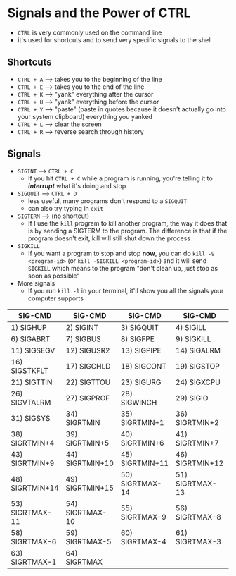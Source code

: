 # Signals and the Power of CTRL

- `CTRL` is very commonly used on the command line
- it's used for shortcuts and to send very specific signals to the shell

## Shortcuts

- `CTRL + A` –-> takes you to the beginning of the line
- `CTRL + E` –-> takes you to the end of the line
- `CTRL + K` –-> "yank" everything after the cursor
- `CTRL + U` –-> "yank" everything before the cursor
- `CTRL + Y` --> "paste" (paste in quotes because it doesn't actually go into your system clipboard) everything you yanked
- `CTRL + L` --> clear the screen
- `CTRL + R` –-> reverse search through history

## Signals

- `SIGINT` --> `CTRL + C`
  - If you hit `CTRL + C` while a program is running, you're telling it to **_interrupt_** what it's doing and stop
- `SIGQUIT` --> `CTRL + D`
  - less useful, many programs don't respond to a `SIGQUIT`
  - can also try typing in `exit`
- `SIGTERM` --> (no shortcut)
  - If I use the `kill` program to kill another program, the way it does that is by sending a SIGTERM to the program. The difference is that if the program doesn't exit, kill will still shut down the process
- `SIGKILL`
  - If you want a program to stop and stop **now**, you can do `kill -9 <program-id>` (or `kill -SIGKILL <program-id>`) and it will send `SIGKILL` which means to the program "don't clean up, just stop as soon as possible"
- More signals
  - If you run `kill -l` in your terminal, it'll show you all the signals your computer supports

| SIG-CMD         | SIG-CMD         | SIG-CMD         | SIG-CMD         | SIG-CMD         |
| --------------- | --------------- | --------------- | --------------- | --------------- |
| 1) SIGHUP       | 2) SIGINT       | 3) SIGQUIT      | 4) SIGILL       | 5) SIGTRAP      |
| 6) SIGABRT      | 7) SIGBUS       | 8) SIGFPE       | 9) SIGKILL      | 10) SIGUSR1     |
| 11) SIGSEGV     | 12) SIGUSR2     | 13) SIGPIPE     | 14) SIGALRM     | 15) SIGTERM     |
| 16) SIGSTKFLT   | 17) SIGCHLD     | 18) SIGCONT     | 19) SIGSTOP     | 20) SIGTSTP     |
| 21) SIGTTIN     | 22) SIGTTOU     | 23) SIGURG      | 24) SIGXCPU     | 25) SIGXFSZ     |
| 26) SIGVTALRM   | 27) SIGPROF     | 28) SIGWINCH    | 29) SIGIO       | 30) SIGPWR      |
| 31) SIGSYS      | 34) SIGRTMIN    | 35) SIGRTMIN+1  | 36) SIGRTMIN+2  | 37) SIGRTMIN+3  |
| 38) SIGRTMIN+4  | 39) SIGRTMIN+5  | 40) SIGRTMIN+6  | 41) SIGRTMIN+7  | 42) SIGRTMIN+8  |
| 43) SIGRTMIN+9  | 44) SIGRTMIN+10 | 45) SIGRTMIN+11 | 46) SIGRTMIN+12 | 47) SIGRTMIN+13 |
| 48) SIGRTMIN+14 | 49) SIGRTMIN+15 | 50) SIGRTMAX-14 | 51) SIGRTMAX-13 | 52) SIGRTMAX-12 |
| 53) SIGRTMAX-11 | 54) SIGRTMAX-10 | 55) SIGRTMAX-9  | 56) SIGRTMAX-8  | 57) SIGRTMAX-7  |
| 58) SIGRTMAX-6  | 59) SIGRTMAX-5  | 60) SIGRTMAX-4  | 61) SIGRTMAX-3  | 62) SIGRTMAX-2  |
| 63) SIGRTMAX-1  | 64) SIGRTMAX    |
